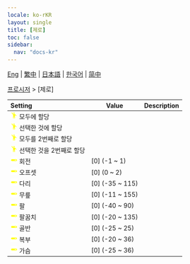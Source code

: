 ```yaml
---
locale: ko-rKR
layout: single
title: [제로]
toc: false
sidebar:
  nav: "docs-kr"
---
```

[Eng](/dancexr/menu/2025.4/motion/zero) | [繁中](/tw/dancexr/menu/2025.4/motion/zero) | [日本語](/jp/dancexr/menu/2025.4/motion/zero) | [한국어](/kr/dancexr/menu/2025.4/motion/zero) | [简中](/zh/dancexr/menu/2025.4/motion/zero)

[프로시저](../menu#프로시저) > [제로]



| Setting | Value | Description |
| :--- | --- | :--- |
|<nobr>![motion icon](/images/icon/ic_motion.png) 모두에 할당</nobr>|| 
|<nobr>![motion icon](/images/icon/ic_motion.png) 선택한 것에 할당</nobr>|| 
|<nobr>![motion icon](/images/icon/ic_motion.png) 모두를 2번째로 할당</nobr>|| 
|<nobr>![motion icon](/images/icon/ic_motion.png) 선택한 것을 2번째로 할당</nobr>|| 
|<nobr>![slider icon](/images/icon/ic_slider.png) 회전</nobr>| [0] (-1 ~ 1) | 
|<nobr>![slider icon](/images/icon/ic_slider.png) 오프셋</nobr>| [0] (0 ~ 2) | 
|<nobr>![slider icon](/images/icon/ic_slider.png) 다리</nobr>| [0] (-35 ~ 115) | 
|<nobr>![slider icon](/images/icon/ic_slider.png) 무릎</nobr>| [0] (-11 ~ 155) | 
|<nobr>![slider icon](/images/icon/ic_slider.png) 팔</nobr>| [0] (-40 ~ 90) | 
|<nobr>![slider icon](/images/icon/ic_slider.png) 팔꿈치</nobr>| [0] (-20 ~ 135) | 
|<nobr>![slider icon](/images/icon/ic_slider.png) 골반</nobr>| [0] (-25 ~ 25) | 
|<nobr>![slider icon](/images/icon/ic_slider.png) 복부</nobr>| [0] (-20 ~ 36) | 
|<nobr>![slider icon](/images/icon/ic_slider.png) 가슴</nobr>| [0] (-25 ~ 36) | 
